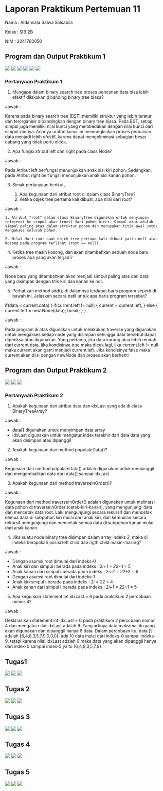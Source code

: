 # Laporan Praktikum Pertemuan 11

Nama    : Aldamiata Salwa Salsabila

Kelas   : SIB 2B

NIM     : 2241760050

## Program dan Output Praktikum 1
<img src = "Node.png">
<img src = "BinaryTree(1).png">
<img src = "BinaryTree(2).png">
<img src = "BinaryTree(3).png">
<img src = "BinaryTreeMain.png">
<img src = "outputPrak1.png">

### Pertanyaan Praktikum 1
1. Mengapa dalam binary search tree proses pencarian data bisa lebih efektif dilakukan dibanding binary tree biasa?

Jawab :

Karena pada binary search tree (BST) memiliki struktur yang lebih teratur dan terorganisir dibandingkan dengan binary tree biasa. Pada BST, setiap simpul juga memiliki nilai kunci yang membedakan dengan nilai kunci dari simpul lainnya. Adanya urutan kunci ini memungkinkan proses pencarian data menjadi lebih efektif, karena dapat mengeliminasi sebagian besar cabang yang tidak perlu dicek.

2. Apa fungsi atribut left dan right pada class Node?

Jawab :

Pada Atribut left berfungsi menunjukkan anak sisi kiri pohon. Sedangkan, pada Atribut right berfungsi menunjukkan anak sisi kanan pohon.


3. Simak pertanyaan berikut,
    
    1. Apa kegunaan dari atribut root di dalam class BinaryTree?
    2. Ketika objek tree pertama kali dibuat, apa nilai dari root?

Jawab :

    1. Atribut "root" dalam class BinaryTree digunakan untuk menyimpan referensi ke simpul akar (root) dari pohon biner. Simpul akar adalah simpul paling atas dalam struktur pohon dan merupakan titik awal untuk mengakses seluruh pohon.

    2. Nilai dari root saat objek tree pertama kali dibuat yaitu null atau kosong pada program terlihat (root == null)

4. Ketika tree masih kosong, dan akan ditambahkan sebuah node baru proses apa yang akan terjadi?

Jawab :

Node baru yang ditambahkan akan menjadi simpul paling atas dan data yang disimpan dengan titik kiri dan kanan ke nol.

5. Perhatikan method add(), di dalamnya terdapat baris program seperti di bawah ini. Jelaskan secara detil untuk apa baris program tersebut?

if(data < current.data) {
    if(current.left != null) {
        current = current.left;
    } else {
        current.left = new Node(data);
        break;
    }
}

Jawab :

Pada program di atas digunakan untuk  melakukan traverse yang digunakan untuk mengakses setiap node yang disimpan sehingga data tersebut dapat diperiksa atau digunakan. Yang pertama, jika data kurang atau lebih rendah dari current.data, jika kondisinya true maka dicek lagi, jika current.left != null maka current akan ganti menjadi current.left. Jika kondisinya false maka current akan diisi dengan newNode dan proses akan berhenti


## Program dan Output Praktikum 2
<img src = "BinaryTreeArrayPrak2.png">
<img src = "BinaryTreeArrayMainPrak2.png">
<img src = "outputPrak2.png">

### Pertanyaan Praktikum 2
1. Apakah kegunaan dari atribut data dan idxLast yang ada di class BinaryTreeArray?

Jawab :

- data[] digunakan untuk menyimpan data array
- idxLast digunakan untuk mengatur index terakhir dari data data yang akan disimpan atau dipanggil

2. Apakah kegunaan dari method populateData()?

Jawab :

Kegunaan dari method populateData() adalah digunakan untuk memanggil dan mengembalikan data dari data[] sampai idxLast

3. Apakah kegunaan dari method traverseInOrder()?

Jawab :

Kegunaan dari method traverseInOrder() adalah digunakan untuk melintasi data pohon di traverseInOrder (cetak-kiri-kanan), yang mengunjungi data dan mencetak data root. Lalu mengunjungi secara rekursif dan mencetak semua data di subpohon kiri mulai dari anak kiri, dan kemudian secara rekursif mengunjungi dan mencetak semua data di subpohon kanan mulai dari anak kanan.

4. Jika suatu node binary tree disimpan dalam array indeks 2, maka di indeks berapakah posisi left child dan rigth child masin-masing?

Jawab :

- Dengan asumsi root dimulai dari indeks-0
- Anak kiri dari simpul i berada pada indeks : 2*i+1 = 2*2+1 = 5
- Anak kanan dari simpul i berada pada indeks : 2*i+2 = 2*2+2 = 6
- Dengan asumsi root dimulai dari indeks-1
- Anak kiri simpul i berada pada indeks : 2*i = 2*2 = 4
- Anak kanan dari simpul i berada pada indeks : 2*i+1 = 2*2+1 = 5

5. Apa kegunaan statement int idxLast = 6 pada praktikum 2 percobaan nomor 4?

Jawab :

Deklarasikan statement int idxLast = 6 pada praktikum 2 percobaan nomor 4 dan mengatur nilai idxLast adalah 6. Yang artinya data maksimal itu yang akan digunakan dan dipanggil hanya 6 data. Dalam percobaan itu, data [] adalah {6,4,8,3,5,7,9,0,0,0}, ada 10 data mulai dari indeks-0 sampai indeks-9, tetapi karena nilai idxLast adalah 6 maka data yang akan dipanggil hanya dari index-0 sampai index-5 yaitu {6,4,8,3,5,7,9}.

## Tugas1
<img src = "Tugas1.png">
<img src = "Tugas1Main.png">
<img src = "outputTugas1.png">

## Tugas 2
<img src = "Tugas2.png">
<img src = "Tugas2Main.png">
<img src = "outputTugas2.png">

## Tugas 3
<img src = "Tugas3.png">
<img src = "Tugas3Main.png">
<img src = "outputTugas3.png">

## Tugas 4
<img src = "Tugas4.png">
<img src = "Tugas4Main.png">
<img src = "outputTugas4.png">

## Tugas 5
<img src = "Tugas5.png">
<img src = "Tugas5Main.png">
<img src = "outputTugas5.png">